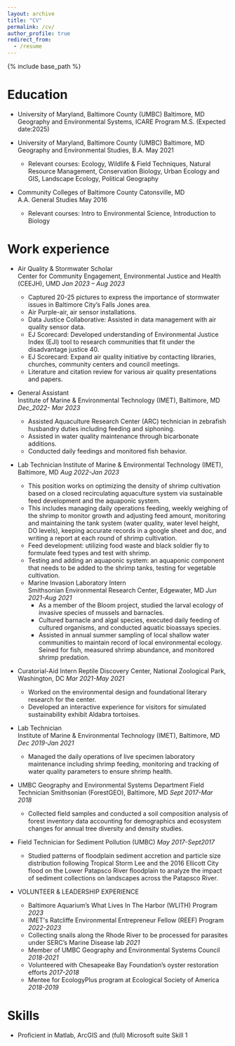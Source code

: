 ```yaml
---
layout: archive
title: "CV"
permalink: /cv/
author_profile: true
redirect_from:
  - /resume
---
```


{% include base_path %}

Education
======
* University of Maryland, Baltimore County (UMBC) Baltimore, MD\
  Geography and Environmental Systems, ICARE Program M.S. (Expected date:2025) 

* University of Maryland, Baltimore County (UMBC) Baltimore, MD\
  Geography and Environmental Studies, B.A. May 2021
	* Relevant courses: Ecology, Wildlife & Field Techniques, Natural Resource Management, Conservation Biology, Urban Ecology and GIS, Landscape Ecology, Political Geography

* Community Colleges of Baltimore County Catonsville, MD\
  A.A. General Studies May 2016
	* Relevant courses: Intro to Environmental Science, Introduction to Biology


Work experience
======
* Air Quality & Stormwater Scholar                                                                                                                             
  Center for Community Engagement, Environmental Justice and Health (CEEJH), UMD _Jan 2023 – Aug 2023_
	* Captured 20-25 pictures to express the importance of stormwater issues in Baltimore City’s Falls Jones area.
	* Air Purple-air, air sensor installations. 
	* Data Justice Collaborative: Assisted in data management with air quality sensor data.
	* EJ Scorecard: Developed understanding of Environmental Justice Index (EJI) tool to research communities that fit under the disadvantage justice 40.
	* EJ Scorecard: Expand air quality initiative by contacting libraries, churches, community centers and council meetings.  
	* Literature and citation review for various air quality presentations and papers.

 * General Assistant  
 Institute of Marine & Environmental Technology (IMET), Baltimore, MD                                   _Dec_2022- Mar 2023_
	- Assisted Aquaculture Research Center (ARC) technician in zebrafish husbandry duties including feeding and siphoning.
	- Assisted in water quality maintenance through bicarbonate additions.
	- Conducted daily feedings and monitored fish behavior.

* Lab Technician
  Institute of Marine & Environmental Technology (IMET), Baltimore, MD	   	                            _Aug 2022-Jan 2023_
	- This position works on optimizing the density of shrimp cultivation based on a closed recirculating aquaculture system via sustainable feed development and the aquaponic system.
  	- This includes managing daily operations feeding, weekly weighing of the shrimp to monitor growth and adjusting feed amount, monitoring and maintaining the tank system (water quality, water level height, DO levels), keeping accurate records in a google sheet and doc, and writing a report at each round of shrimp cultivation.
  	- Feed development: utilizing food waste and black soldier fly to formulate feed types and test with shrimp.
  	- Testing and adding an aquaponic system: an aquaponic component that needs to be added to the shrimp tanks, testing for vegetable cultivation. 
 
  * Marine Invasion Laboratory Intern  
    Smithsonian Environmental Research Center, Edgewater, MD                                                    _Jun 2021-Aug 2021_
  	- As a member of the Bloom project, studied the larval ecology of invasive species of mussels and barnacles.
 	- Cultured barnacle and algal species, executed daily feeding of cultured organisms, and conducted aquatic bioassays species.
  	- Assisted in annual summer sampling of local shallow water communities to maintain record of local environmental ecology. Seined for fish, measured shrimp abundance, and monitored shrimp predation.

* Curatorial-Aid Intern 
  Reptile Discovery Center, National Zoological Park, Washington, DC	                                       _Mar 2021-May 2021_
  	- Worked on the environmental design and foundational literary research for the center. 
  	- Developed an interactive experience for visitors for simulated sustainability exhibit Aldabra tortoises. 

* Lab Technician									
  Institute of Marine & Environmental Technology (IMET), Baltimore, MD	                                     _Dec 2019-Jan 2021_
  	- Managed the daily operations of live specimen laboratory maintenance including shrimp feeding, monitoring and tracking of water quality parameters to ensure shrimp health.

* UMBC Geography and Environmental Systems Department Field Technician
  Smithsonian (ForestGEO), Baltimore, MD 			                                      	     	                 _Sept 2017-Mar 2018_
  	- Collected field samples and conducted a soil composition analysis of forest inventory data accounting for demographics and ecosystem changes for annual tree diversity and density studies.

* Field Technician for Sediment Pollution (UMBC)	 	 	 		                                          _May 2017-Sept2017_ 
  	- Studied patterns of floodplain sediment accretion and particle size distribution following Tropical Storm Lee and the 2016 Ellicott City flood on the Lower Patapsco River floodplain to analyze the impact of sediment collections on landscapes across the Patapsco River. 

* VOLUNTEER & LEADERSHIP EXPERIENCE
	* Baltimore Aquarium’s What Lives In The Harbor (WLITH) Program                                         _2023_
  	* IMET's Ratcliffe Environmental Entrepreneur Fellow (REEF) Program                                             _2022-2023_
  	* Collecting snails along the Rhode River to be processed for parasites under SERC’s Marine Disease lab         _2021_
  	* Member of UMBC Geography and Environmental Systems Council 				                       _2018-2021_
  	* Volunteered with Chesapeake Bay Foundation’s oyster restoration efforts 			                                _2017-2018_ 
  	* Mentee for EcologyPlus program at Ecological Society of America 				                                      _2018-2019_


Skills
======
* Proficient in Matlab, ArcGIS and (full) Microsoft suite Skill 1
